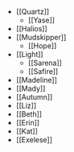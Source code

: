 - [[Quartz]]
	- [[Yase]]
- [[Halios]]
- [[Mudskipper]]
	- [[Hope]]
- [[Light]]
	- [[Sarena]]
	- [[Safire]]
- [[Madeline]]
- [[Mady]]
- [[Autumn]]
- [[Liz]]
- [[Beth]]
- [[Erin]]
- [[Kat]]
- [[Exelese]]
